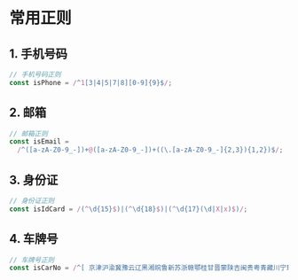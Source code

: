 # 常用正则

## 1. 手机号码

```js
// 手机号码正则
const isPhone = /^1[3|4|5|7|8][0-9]{9}$/;
```

## 2. 邮箱

```js
// 邮箱正则
const isEmail =
  /^([a-zA-Z0-9_-])+@([a-zA-Z0-9_-])+((\.[a-zA-Z0-9_-]{2,3}){1,2})$/;
```

## 3. 身份证

```js
// 身份证正则
const isIdCard = /(^\d{15}$)|(^\d{18}$)|(^\d{17}(\d|X|x)$)/;
```

## 4. 车牌号

```js
// 车牌号正则
const isCarNo = /^[ 京津沪渝冀豫云辽黑湘皖鲁新苏浙赣鄂桂甘晋蒙陕吉闽贵粤青藏川宁琼使领 A-Z]{1}[A-Z]{1}(([0-9]{5}[DF]$)|([DF]([A-HJ-NP-Z0-9])[0-9
```
